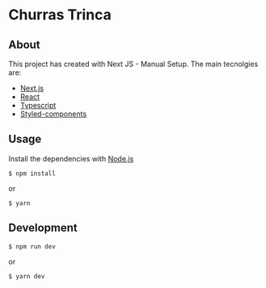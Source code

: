# Churras Trinca

## About
This project has created with Next JS - Manual Setup. The main tecnolgies are: 
* [Next.js](https://github.com/vercel/next.js)
* [React](https://github.com/facebook/react/)
* [Typescript](https://www.typescriptlang.org/)
* [Styled-components](https://styled-components.com/)

## Usage
Install  the dependencies with [Node.js](https://nodejs.org/en/)

```
$ npm install
```

or 

```
$ yarn
```
## Development

```
$ npm run dev
```
or
```
$ yarn dev
```

